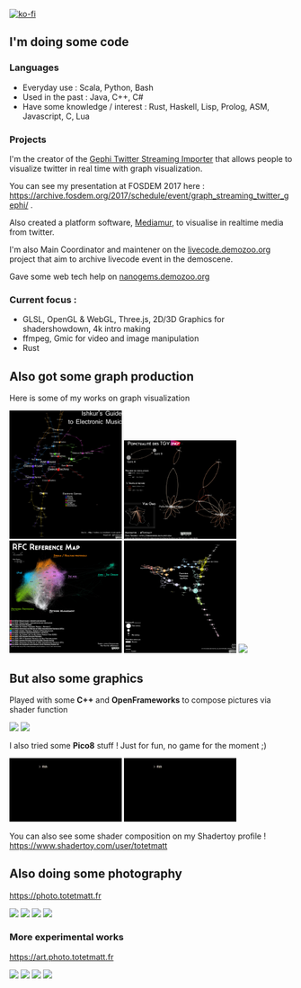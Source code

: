 [![ko-fi](https://ko-fi.com/img/githubbutton_sm.svg)](https://ko-fi.com/T6T64D1MG)
## I'm doing some code

### Languages

- Everyday use : Scala, Python, Bash
- Used in the past : Java, C++, C#
- Have some knowledge / interest : Rust, Haskell, Lisp, Prolog, ASM, Javascript, C, Lua

### Projects

I'm the creator of the <a href="https://gephi.org/plugins/#/plugin/twitter-streaming-importer">Gephi Twitter Streaming Importer</a> that allows people to visualize twitter in real time with graph visualization.

You can see my presentation at FOSDEM 2017 here : <a href="https://archive.fosdem.org/2017/schedule/event/graph_streaming_twitter_gephi/"> https://archive.fosdem.org/2017/schedule/event/graph_streaming_twitter_gephi/ </a>.

<!-- Video -->

Also created a platform software, <a href="https://github.com/totetmatt/mediamur">Mediamur</a>, to visualise in realtime media from twitter.

I'm also Main Coordinator and maintener on the <a href="https://livecode.demozoo.org">livecode.demozoo.org</a> project that aim to archive livecode event in the demoscene.

Gave some web tech help on <a href="https://nanogems.demozoo.org/">nanogems.demozoo.org</a>

### Current focus :

- GLSL, OpenGL & WebGL, Three.js, 2D/3D Graphics for shadershowdown, 4k intro making
- ffmpeg, Gmic for video and image manipulation
- Rust
<!-- -->

## Also got some graph production

Here is some of my works on graph visualization

<div style="display:inline-block;width:100%">
<img src="https://github.com/totetmatt/totetmatt/blob/master/imgs/IshkurGuide.png?raw=true" width="200px">
<img src="https://github.com/totetmatt/totetmatt/blob/master/imgs/Retard_TGV_1.png?raw=true" width="200px">
<img src="https://github.com/totetmatt/totetmatt/blob/master/imgs/RFC.jpg?raw=true" width="200px">
<img src="https://github.com/totetmatt/totetmatt/blob/master/imgs/WorldBorder.jpg?raw=true" width="200px">
<img src="https://github.com/totetmatt/totetmatt/blob/master/imgs/world_flight_routes.png?raw=true" width="200px">
</div>

## But also some graphics

Played with some **C++** and **OpenFrameworks** to compose pictures via shader function

<div style="display:inline-block;width:100%">
<img src="https://github.com/totetmatt/totetmatt/blob/master/gifs/muc.gif?raw=true" width="200px">
<img src="https://github.com/totetmatt/totetmatt/blob/master/gifs/mei.gif?raw=true" width="200px">
</div>

I also tried some **Pico8** stuff ! Just for fun, no game for the moment ;)

<div style="display:inline-block;width:100%">
<img src="https://github.com/totetmatt/totetmatt/blob/master/gifs/pico8_1.gif?raw=true" width="200px">
<img src="https://github.com/totetmatt/totetmatt/blob/master/gifs/pico8_2.gif?raw=true" width="200px">
</div>

You can also see some shader composition on my Shadertoy profile !
https://www.shadertoy.com/user/totetmatt

## Also doing some photography

<a href="https://photo.totetmatt.fr/">https://photo.totetmatt.fr</a>

<div style="display:inline-block;width:100%">
<img src="https://photo.totetmatt.fr/media/68c4782f-3127-4043-968e-183d17ff55af.jpg" width="200px">
<img src="https://photo.totetmatt.fr/media/2bbe4d94-c1b2-410b-8275-f634a80eb687.jpg" width="200px">
<img src="https://photo.totetmatt.fr/media/77d66b5b-94a2-47c0-b640-7825e6e4595a.jpg" width="200px">
<img src="https://photo.totetmatt.fr/media/c4fb58aa-895a-4fbb-b834-f08a39e50289.jpg" width="200px">
</div>

### More experimental works

<a href="https://art.photo.totetmatt.fr/">https://art.photo.totetmatt.fr</a>

<div style="display:inline-block;width:100%">
<img src="https://art.photo.totetmatt.fr/media/9147ea90-5630-45a6-9e14-92e1fe9f2f6f.jpg" width="200px">
<img src="https://art.photo.totetmatt.fr/media/f5a27521-b240-4172-bdb2-38c303bed9b0.jpg" width="200px">
<img src="https://art.photo.totetmatt.fr/media/da09d0e8-090e-4247-9f81-a0e71b442051.jpg" width="200px">
<img src="https://art.photo.totetmatt.fr/media/43c16c22-90d9-4f50-99f8-cfe2a7d6556f.jpg" width="200px">
</div>
<!--
**totetmatt/totetmatt** is a ✨ _special_ ✨ repository because its `README.md` (this file) appears on your GitHub profile.

Here are some ideas to get you started:

- 🔭 I’m currently working on ...
- 🌱 I’m currently learning ...
- 👯 I’m looking to collaborate on ...
- 🤔 I’m looking for help with ...
- 💬 Ask me about ...
- 📫 How to reach me: ...
- 😄 Pronouns: ...
- ⚡ Fun fact: ...
  -->
